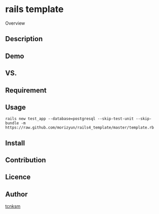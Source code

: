rails template
====

Overview

## Description


## Demo

## VS.

## Requirement

## Usage

```
rails new test_app --database=postgresql --skip-test-unit --skip-bundle -m https://raw.github.com/morizyun/rails4_template/master/template.rb
```

## Install

## Contribution

## Licence


## Author

[tcnksm](https://github.com/KaitoWatanabe)
